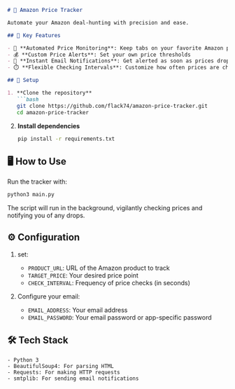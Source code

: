 ```markdown
# 🛒 Amazon Price Tracker

Automate your Amazon deal-hunting with precision and ease.

## 🌟 Key Features

- 🔄 **Automated Price Monitoring**: Keep tabs on your favorite Amazon products
- 💰 **Custom Price Alerts**: Set your own price thresholds
- 📧 **Instant Email Notifications**: Get alerted as soon as prices drop
- ⏱️ **Flexible Checking Intervals**: Customize how often prices are checked

## 🚀 Setup

1. **Clone the repository**
   ```bash
   git clone https://github.com/flack74/amazon-price-tracker.git
   cd amazon-price-tracker
   ```

2. **Install dependencies**
   ```bash
   pip install -r requirements.txt
   ```

## 🖥️ How to Use

Run the tracker with:

```bash
python3 main.py
```

The script will run in the background, vigilantly checking prices and notifying you of any drops.

## ⚙️ Configuration

1. set:
   - `PRODUCT_URL`: URL of the Amazon product to track
   - `TARGET_PRICE`: Your desired price point
   - `CHECK_INTERVAL`: Frequency of price checks (in seconds)

2. Configure your email:
   - `EMAIL_ADDRESS`: Your email address
   - `EMAIL_PASSWORD`: Your email password or app-specific password

## 🛠️ Tech Stack
```
- Python 3
- BeautifulSoup4: For parsing HTML
- Requests: For making HTTP requests
- smtplib: For sending email notifications
```
